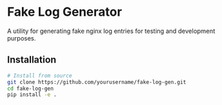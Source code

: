 # Fake Log Generator

A utility for generating fake nginx log entries for testing and development purposes.

## Installation

```bash
# Install from source
git clone https://github.com/yourusername/fake-log-gen.git
cd fake-log-gen
pip install -e .
```
